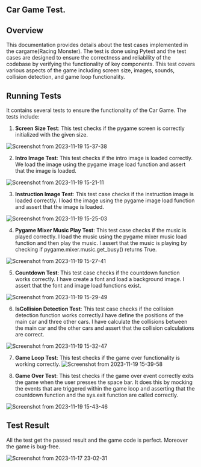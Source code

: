## Car Game Test.

## Overview
This documentation provides details about the test cases implemented in the cargame(Racing Monster). The test is done using Pytest and the test cases are designed to ensure the correctness and reliability of the codebase by verifying the functionality of key components. This test covers various aspects of the game including screen size, images, sounds, collision detection, and game loop functionality.

## Running Tests
It contains several tests to ensure the functionality of the Car Game. The tests include:

1. **Screen Size Test**: This test checks if the pygame screen is correctly initialized with the given size.

![Screenshot from 2023-11-19 15-37-38](https://github.com/Baluthegoat/CSF101_CAP3_Testcase/assets/141105500/a7da9cec-a8fd-427d-98de-92eb0a934aeb)

2. **Intro Image Test**: This test checks if the intro image is loaded correctly. We load the image using the pygame   image load function and assert that the image is loaded.

![Screenshot from 2023-11-19 15-21-11](https://github.com/Baluthegoat/CSF101_CAP3_Testcase/assets/141105500/f1028776-dff0-4a68-8f4e-deeaa854517b)

3. **Instruction Image Test**: This test case checks if the instruction image is loaded correctly. I load the image using the pygame image load function and assert that the image is loaded.

![Screenshot from 2023-11-19 15-25-03](https://github.com/Baluthegoat/CSF101_CAP3_Testcase/assets/141105500/b04d4bd5-3c3d-4a9a-a491-7aaedfcdad53)

4. **Pygame Mixer Music Play Test**: This test case checks if the music is played correctly. I load the music using the pygame mixer music load function and then play the music. I assert that the music is playing by checking if pygame.mixer.music.get_busy() returns True.

![Screenshot from 2023-11-19 15-27-41](https://github.com/Baluthegoat/CSF101_CAP3_Testcase/assets/141105500/779127c8-8ccb-4d7d-8486-4214bd95605d)

5. **Countdown Test**: This test case checks if the countdown function works correctly. I have create a font and load a background image. I assert that the font and image load functions exist.

![Screenshot from 2023-11-19 15-29-49](https://github.com/Baluthegoat/CSF101_CAP3_Testcase/assets/141105500/0ec43ddd-8c96-4db8-885f-329e6c42eac1)

6. **IsCollision Detection Test**: This test case checks if the collision detection function works correctly.I have define the positions of the main car and three other cars. I have calculate the collisions between the main car and the other cars and assert that the collision calculations are correct.

![Screenshot from 2023-11-19 15-32-47](https://github.com/Baluthegoat/CSF101_CAP3_Testcase/assets/141105500/442dff24-d450-4e1f-9474-74ef9d8606b9)

7. **Game Loop Test**:  This test checks if the game over functionality is working correctly.
![Screenshot from 2023-11-19 15-39-58](https://github.com/Baluthegoat/CSF101_CAP3_Testcase/assets/141105500/8e46150a-f9a8-4c9a-8456-b593bb2a6c07)

8. **Game Over Test**: This test checks if the game over event correctly exits the game when the user presses the space bar. It does this by mocking the events that are triggered within the game loop and asserting that the countdown function and the sys.exit function are called correctly.

![Screenshot from 2023-11-19 15-43-46](https://github.com/Baluthegoat/CSF101_CAP3_Testcase/assets/141105500/7a65191c-c31b-4c5e-a727-3ff0ed5bc232)

## Test Result
All the test get the passed result and the game code is perfect. Moreover the game is bug-free.

![Screenshot from 2023-11-17 23-02-31](https://github.com/Baluthegoat/CSF101_CAP3_Testcase/assets/141105500/ec2e4eca-eae9-4710-87fa-176c4a6cbec3)
